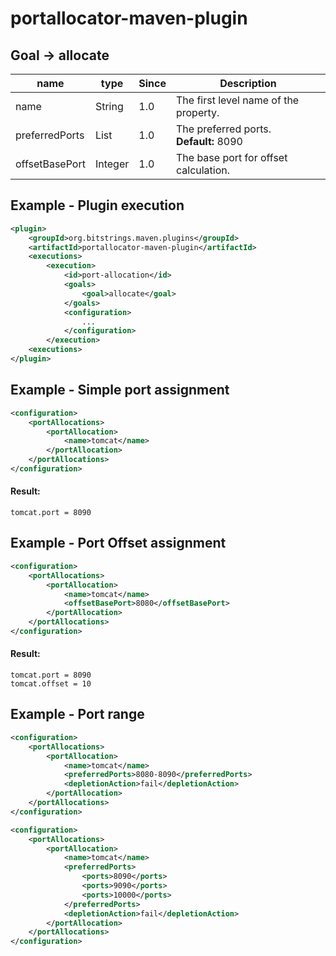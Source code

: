 portallocator-maven-plugin
==========================

Goal -> allocate
----------------
| name | type | Since | Description |
| ---- | ---- | ----- | ----------- |
| name | String | 1.0 | The first level name of the property. |
| preferredPorts | List | 1.0 | The preferred ports.<br/>**Default:** 8090 |
| offsetBasePort | Integer | 1.0 | The base port for offset calculation. |


Example - Plugin execution
--------------------------
```xml
<plugin>
    <groupId>org.bitstrings.maven.plugins</groupId>
    <artifactId>portallocator-maven-plugin</artifactId>
    <executions>
        <execution>
            <id>port-allocation</id>
            <goals>
                <goal>allocate</goal>
            </goals>
            <configuration>
                ...
            </configuration>
        </execution>
    <executions>
</plugin>
```

Example - Simple port assignment
--------------------------------
```xml
<configuration>
    <portAllocations>
        <portAllocation>
            <name>tomcat</name>
        </portAllocation>
    </portAllocations>
</configuration>
```

#### Result:
```
tomcat.port = 8090
```

Example - Port Offset assignment
--------------------------------
```xml
<configuration>
    <portAllocations>
        <portAllocation>
            <name>tomcat</name>
            <offsetBasePort>8080</offsetBasePort>
        </portAllocation>
    </portAllocations>
</configuration>
```

#### Result:
```
tomcat.port = 8090
tomcat.offset = 10
```


Example - Port range
--------------------
```xml
<configuration>
    <portAllocations>
        <portAllocation>
            <name>tomcat</name>
            <preferredPorts>8080-8090</preferredPorts>
            <depletionAction>fail</depletionAction>
        </portAllocation>
    </portAllocations>
</configuration>
```

```xml
<configuration>
    <portAllocations>
        <portAllocation>
            <name>tomcat</name>
            <preferredPorts>
                <ports>8090</ports>
                <ports>9090</ports>
                <ports>10000</ports>
            </preferredPorts>
            <depletionAction>fail</depletionAction>
        </portAllocation>
    </portAllocations>
</configuration>
```
